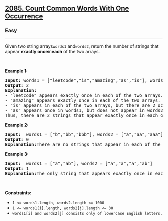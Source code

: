 <h2><a href="https://leetcode.com/problems/count-common-words-with-one-occurrence/">2085. Count Common Words With One Occurrence</a></h2><h3>Easy</h3><hr><div><p>Given two string arrays<code>words1</code> and<code>words2</code>, return the number of strings that appear <strong> exactly once</strong>in<strong>each</strong> of the two arrays.</p>
  
 <p>&nbsp;</p>
<p><strong class="example">Example 1:</strong></p>
  
<pre><strong>Input:</strong> words1 = ["leetcode","is","amazing","as","is"], words2 = ["amazing","leetcode","is"]
<strong>Output:</strong> 2
<strong>Explanation:</strong>
- "leetcode" appears exactly once in each of the two arrays. We count this string.
- "amazing" appears exactly once in each of the two arrays. We count this string.
- "is" appears in each of the two arrays, but there are 2 occurrences of it in words1. We do not count this string.
- "as" appears once in words1, but does not appear in words2. We do not count this string.
Thus, there are 2 strings that appear exactly once in each of the two arrays..
</pre> 
  
<p><strong class="example">Example 2:</strong></p> 
  
<pre><strong>Input:</strong>  words1 = ["b","bb","bbb"], words2 = ["a","aa","aaa"]
<strong>Output:</strong> 0
<strong>Explanation:</strong>There are no strings that appear in each of the two arrays.
</pre> 
  
<p><strong class="example">Example 3:</strong></p> 
  
<pre><strong>Input:</strong>  words1 = ["a","ab"], words2 = ["a","a","a","ab"]
<strong>Output:</strong> 1
<strong>Explanation:</strong>The only string that appears exactly once in each of the two arrays is "ab".
</pre> 
  
<p>&nbsp;</p>
<p><strong>Constraints:</strong></p>

<ul>
	<li><code>1 <= words1.length, words2.length <= 1000</code></li>
	<li><code>1 <= words1[i].length, words2[j].length <= 30</code></li>
	<li><code>words1[i] and words2[j] consists only of lowercase English letters.</code></li>
</ul>
</div>
